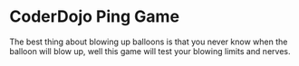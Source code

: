 # CoderDojo Ping Game

The best thing about blowing up balloons is that you never know when the balloon will blow up, well this game will test your blowing limits and nerves. 
